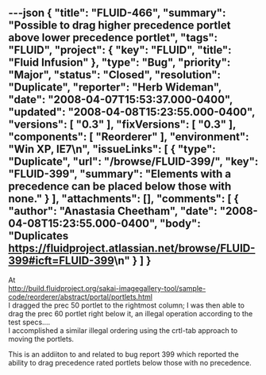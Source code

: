 ---json
{
  "title": "FLUID-466",
  "summary": "Possible to drag higher precedence portlet above lower precedence portlet",
  "tags": "FLUID",
  "project": {
    "key": "FLUID",
    "title": "Fluid Infusion"
  },
  "type": "Bug",
  "priority": "Major",
  "status": "Closed",
  "resolution": "Duplicate",
  "reporter": "Herb Wideman",
  "date": "2008-04-07T15:53:37.000-0400",
  "updated": "2008-04-08T15:23:55.000-0400",
  "versions": [
    "0.3"
  ],
  "fixVersions": [
    "0.3"
  ],
  "components": [
    "Reorderer"
  ],
  "environment": "Win XP,  IE7\n",
  "issueLinks": [
    {
      "type": "Duplicate",
      "url": "/browse/FLUID-399/",
      "key": "FLUID-399",
      "summary": "Elements with a precedence can be placed below those with none."
    }
  ],
  "attachments": [],
  "comments": [
    {
      "author": "Anastasia Cheetham",
      "date": "2008-04-08T15:23:55.000-0400",
      "body": "Duplicates <https://fluidproject.atlassian.net/browse/FLUID-399#icft=FLUID-399>\n"
    }
  ]
}
---
At \
<http://build.fluidproject.org/sakai-imagegallery-tool/sample-code/reorderer/abstract/portal/portlets.html>\
I dragged the prec 50 portlet to the rightmost column; I was then able to drag the prec 60 portlet right below it, an illegal operation according to the test specs....\
I accomplished a similar illegal ordering using the crtl-tab approach to moving the portlets.

This is an addiiton to and related to bug report 399 which reported the ability to drag precedence rated portlets below those with no precedence.

        
